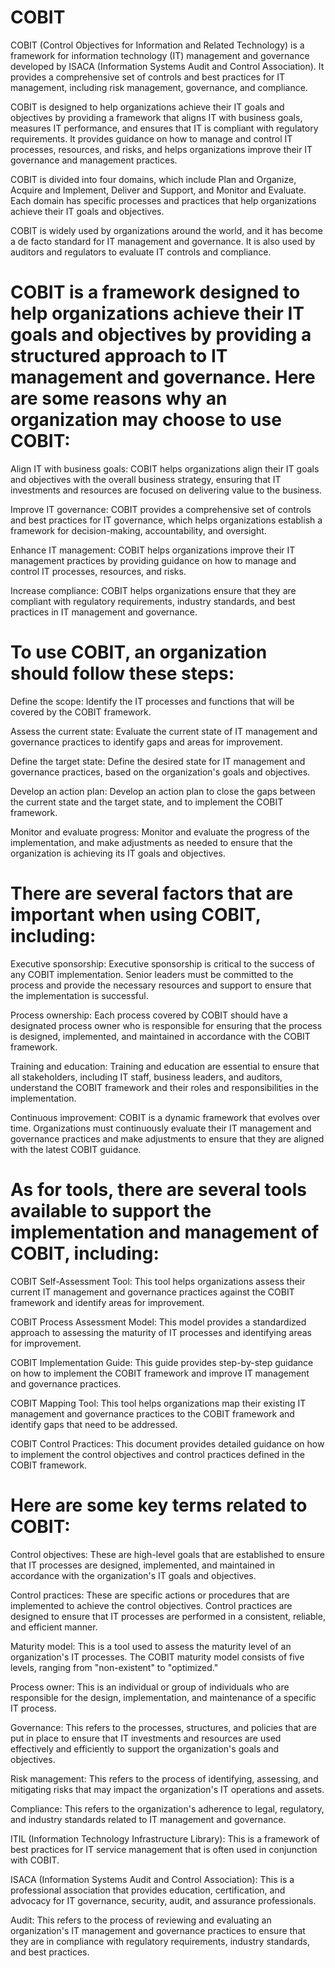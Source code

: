 # COBIT

COBIT (Control Objectives for Information and Related Technology) is a framework for information technology (IT) management and governance developed by ISACA (Information Systems Audit and Control Association). It provides a comprehensive set of controls and best practices for IT management, including risk management, governance, and compliance.

COBIT is designed to help organizations achieve their IT goals and objectives by providing a framework that aligns IT with business goals, measures IT performance, and ensures that IT is compliant with regulatory requirements. It provides guidance on how to manage and control IT processes, resources, and risks, and helps organizations improve their IT governance and management practices.

COBIT is divided into four domains, which include Plan and Organize, Acquire and Implement, Deliver and Support, and Monitor and Evaluate. Each domain has specific processes and practices that help organizations achieve their IT goals and objectives.

COBIT is widely used by organizations around the world, and it has become a de facto standard for IT management and governance. It is also used by auditors and regulators to evaluate IT controls and compliance.

# COBIT is a framework designed to help organizations achieve their IT goals and objectives by providing a structured approach to IT management and governance. Here are some reasons why an organization may choose to use COBIT:

Align IT with business goals: COBIT helps organizations align their IT goals and objectives with the overall business strategy, ensuring that IT investments and resources are focused on delivering value to the business.

Improve IT governance: COBIT provides a comprehensive set of controls and best practices for IT governance, which helps organizations establish a framework for decision-making, accountability, and oversight.

Enhance IT management: COBIT helps organizations improve their IT management practices by providing guidance on how to manage and control IT processes, resources, and risks.

Increase compliance: COBIT helps organizations ensure that they are compliant with regulatory requirements, industry standards, and best practices in IT management and governance.

# To use COBIT, an organization should follow these steps:

Define the scope: Identify the IT processes and functions that will be covered by the COBIT framework.

Assess the current state: Evaluate the current state of IT management and governance practices to identify gaps and areas for improvement.

Define the target state: Define the desired state for IT management and governance practices, based on the organization's goals and objectives.

Develop an action plan: Develop an action plan to close the gaps between the current state and the target state, and to implement the COBIT framework.

Monitor and evaluate progress: Monitor and evaluate the progress of the implementation, and make adjustments as needed to ensure that the organization is achieving its IT goals and objectives.

# There are several factors that are important when using COBIT, including:

Executive sponsorship: Executive sponsorship is critical to the success of any COBIT implementation. Senior leaders must be committed to the process and provide the necessary resources and support to ensure that the implementation is successful.

Process ownership: Each process covered by COBIT should have a designated process owner who is responsible for ensuring that the process is designed, implemented, and maintained in accordance with the COBIT framework.

Training and education: Training and education are essential to ensure that all stakeholders, including IT staff, business leaders, and auditors, understand the COBIT framework and their roles and responsibilities in the implementation.

Continuous improvement: COBIT is a dynamic framework that evolves over time. Organizations must continuously evaluate their IT management and governance practices and make adjustments to ensure that they are aligned with the latest COBIT guidance.

# As for tools, there are several tools available to support the implementation and management of COBIT, including:

COBIT Self-Assessment Tool: This tool helps organizations assess their current IT management and governance practices against the COBIT framework and identify areas for improvement.

COBIT Process Assessment Model: This model provides a standardized approach to assessing the maturity of IT processes and identifying areas for improvement.

COBIT Implementation Guide: This guide provides step-by-step guidance on how to implement the COBIT framework and improve IT management and governance practices.

COBIT Mapping Tool: This tool helps organizations map their existing IT management and governance practices to the COBIT framework and identify gaps that need to be addressed.

COBIT Control Practices: This document provides detailed guidance on how to implement the control objectives and control practices defined in the COBIT framework.

# Here are some key terms related to COBIT:

Control objectives: These are high-level goals that are established to ensure that IT processes are designed, implemented, and maintained in accordance with the organization's IT goals and objectives.

Control practices: These are specific actions or procedures that are implemented to achieve the control objectives. Control practices are designed to ensure that IT processes are performed in a consistent, reliable, and efficient manner.

Maturity model: This is a tool used to assess the maturity level of an organization's IT processes. The COBIT maturity model consists of five levels, ranging from "non-existent" to "optimized."

Process owner: This is an individual or group of individuals who are responsible for the design, implementation, and maintenance of a specific IT process.

Governance: This refers to the processes, structures, and policies that are put in place to ensure that IT investments and resources are used effectively and efficiently to support the organization's goals and objectives.

Risk management: This refers to the process of identifying, assessing, and mitigating risks that may impact the organization's IT operations and assets.

Compliance: This refers to the organization's adherence to legal, regulatory, and industry standards related to IT management and governance.

ITIL (Information Technology Infrastructure Library): This is a framework of best practices for IT service management that is often used in conjunction with COBIT.

ISACA (Information Systems Audit and Control Association): This is a professional association that provides education, certification, and advocacy for IT governance, security, audit, and assurance professionals.

Audit: This refers to the process of reviewing and evaluating an organization's IT management and governance practices to ensure that they are in compliance with regulatory requirements, industry standards, and best practices.


